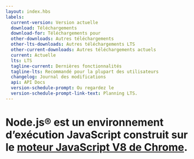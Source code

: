 ```yaml
---
layout: index.hbs
labels:
  current-version: Version actuelle
  download: Téléchargements
  download-for: Téléchargements pour
  other-downloads: Autres téléchargements
  other-lts-downloads: Autres téléchargements LTS
  other-current-downloads: Autres téléchargements actuels
  current: Actuelle
  lts: LTS
  tagline-current: Dernières fonctionnalités
  tagline-lts: Recommandé pour la plupart des utilisateurs
  changelog: Journal des modifications
  api: API Docs
  version-schedule-prompt: Ou regardez le
  version-schedule-prompt-link-text: Planning LTS.
---
```


# Node.js® est un environnement d’exécution JavaScript construit sur le [moteur JavaScript V8 de Chrome](https://v8.dev/).
